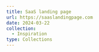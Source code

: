 ```yaml
---
title: SaaS landing page
url: https://saaslandingpage.com
date: 2024-03-22
collection:
  - Inspiration
type: Collections
---
```

